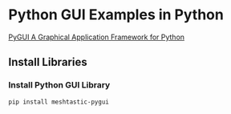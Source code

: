 # Python GUI Examples in Python

[PyGUI A Graphical Application Framework for Python](https://www.csse.canterbury.ac.nz/greg.ewing/python_gui/version/Doc/index.html)

## Install Libraries

### Install Python GUI Library

```
pip install meshtastic-pygui
```
